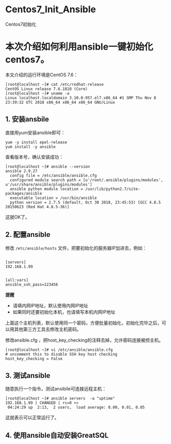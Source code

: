 # Centos7_Init_Ansible
Centos7初始化



# 本次介绍如何利用ansible一键初始化centos7。

本文介绍的运行环境是CentOS 7.6：
```
[root@localhost ~]# cat /etc/redhat-release 
CentOS Linux release 7.6.1810 (Core) 
[root@localhost ~]# uname -a
Linux localhost.localdomain 3.10.0-957.el7.x86_64 #1 SMP Thu Nov 8 23:39:32 UTC 2018 x86_64 x86_64 x86_64 GNU/Linux

```

## 1. 安装ansbile  
直接用yum安装ansible即可：
```
yum -y install epel-release 
yum install -y ansible

```

查看版本号，确认安装成功：
```
[root@localhost ~]# ansible --version
ansible 2.9.27
  config file = /etc/ansible/ansible.cfg
  configured module search path = [u'/root/.ansible/plugins/modules', u'/usr/share/ansible/plugins/modules']
  ansible python module location = /usr/lib/python2.7/site-packages/ansible
  executable location = /usr/bin/ansible
  python version = 2.7.5 (default, Oct 30 2018, 23:45:53) [GCC 4.8.5 20150623 (Red Hat 4.8.5-36)]

```
这就OK了。  
  
## 2. 配置ansible
修改 `/etc/ansible/hosts` 文件，把要初始化的服务器IP加进去，例如：
```

[servers]
192.168.1.99


[all:vars]
ansible_ssh_pass=123456

```
**提醒**
- 请填内网IP地址，默认使用内网IP地址
- 如果同时还要初始化本机，也请填写本机内网IP地址

上面这个主机列表，默认使用同一个密码，方便批量初始化，初始化完毕之后，可以用其他第三方工具去修改主机密码。
 

修改ansible.cfg ，把host_key_checking的注释去掉，允许密码连接被控主机。
```
[root@localhost ~]# vi /etc/ansible/ansible.cfg 
# uncomment this to disable SSH key host checking
host_key_checking = False  
```
  
## 3. 测试ansible
随意执行一个指令，测试ansibile可连接远程主机：
```
[root@localhost ~]# ansible servers  -a "uptime"
192.168.1.99 | CHANGED | rc=0 >>
 04:24:29 up  2:13,  2 users,  load average: 0.00, 0.01, 0.05

```
这就表示可以正常运行了。

## 4. 使用ansible自动安装GreatSQL